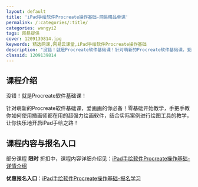 ```yaml
---
layout: default
title: 'iPad手绘软件Procreate操作基础-网易精品单课'
permalink: /:categories/:title/
categories: wangyi2
tags: 网易提供
cover: 1209139814.jpg
keywords: 精选网课,网易云课堂,iPad手绘软件Procreate操作基础
description: "没错！就是Procreate软件基础课！针对萌新的Procreate软件基础课，爱画画的你必备！零基础开始教学，手把手教你如何使用插画师都在用的超强力绘画软件，结合实际案例进行绘图工具的教学"
classid: 1209139814
---
```


## 课程介绍

没错！就是Procreate软件基础课！

针对萌新的Procreate软件基础课，爱画画的你必备！零基础开始教学，手把手教你如何使用插画师都在用的超强力绘画软件，结合实际案例进行绘图工具的教学，让你快乐地开启iPad手绘之路！

## 课程内容与报名入口

部分课程 **限时** 折扣中，课程内容详细介绍见：[iPad手绘软件Procreate操作基础-详情介绍](https://study.163.com/course/introduction/1209139814.htm?share=1&shareId=1025206652&utm_campaign=share&utm_medium=iphoneShare&utm_source=&utm_u=1025206652)

**优惠报名入口**：[iPad手绘软件Procreate操作基础-报名学习](https://study.163.com/course/introduction/1209139814.htm?share=1&shareId=1025206652&utm_campaign=share&utm_medium=iphoneShare&utm_source=&utm_u=1025206652)


